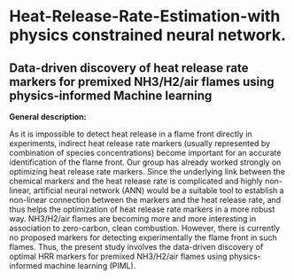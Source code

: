 # Heat-Release-Rate-Estimation-with physics constrained neural network. 

## Data-driven discovery of heat release rate markers for premixed NH3/H2/air flames using physics-informed Machine learning

**General description:**

As it is impossible to detect heat release in a flame front directly in experiments, indirect heat release rate markers (usually represented by combination of species concentrations) become important for an accurate identification of the flame front. Our group has already worked strongly on optimizing heat release rate markers. Since the underlying link between the chemical markers  and the heat release rate is complicated and highly non-linear, artificial neural network (ANN) would be a suitable tool to establish a non-linear connection between the markers and the heat release rate, and thus helps the optimization of heat release rate markers in a more robust way. NH3/H2/air flames are becoming more and more interesting in association to zero-carbon, clean combustion. However, there is currently no proposed markers for detecting experimentally the flame front in such flames. Thus, the  present study involves the data-driven discovery of optimal HRR markers for premixed NH3/H2/air flames using physics-informed machine learning (PIML).
